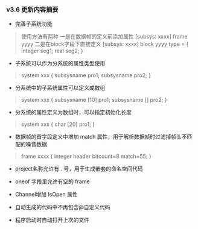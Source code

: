 ﻿### v3.6 更新内容摘要

- 完善子系统功能
> 使用方法有两种
> 一是在数据帧的定义前添加属性 [subsys: xxxx] frame yyyy
> 二是在block字段下直接定义 [subsys: xxxx] block yyyy type = { integer seg1; real seg2; }

- 子系统可以作为分系统的属性类型使用
> system xxx { subsysname pro1; subsysname pro2; }

- 分系统中的子系统属性可以定义成数组
> system xxx { subsysname [10] pro1; subsysname [] pro2; }

- 分系统的属性定义为数组时，可以指定初始化长度
> system xxx { char [20] pro1; }

- 数据帧的首字段定义中增加 match 属性，用于解析数据帧时过滤掉帧头不匹配的噪音数据
> frame xxxx { integer header bitcount=8 match=55; }

- project名称允许有 . 号，用于生成嵌套的命名空间代码

-  oneof 字段里允许有空的 frame

- Channel增加 IsOpen 属性

- 自动生成的代码中不再包含@自定义代码

- 程序启动时自动打开上次的文件

